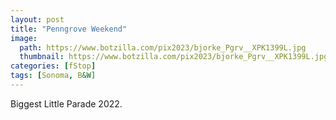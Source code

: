 ```yaml
---
layout: post
title: "Penngrove Weekend"
image:
  path: https://www.botzilla.com/pix2023/bjorke_Pgrv__XPK1399L.jpg
  thumbnail: https://www.botzilla.com/pix2023/bjorke_Pgrv__XPK1399L.jpg
categories: [fStop]
tags: [Sonoma, B&W]
---
```


Biggest Little Parade 2022.

